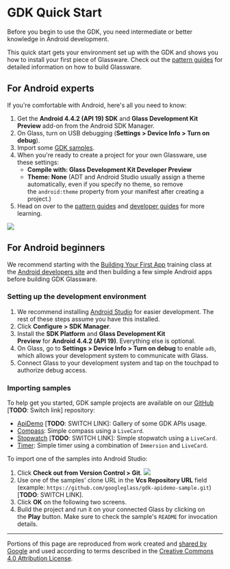# GDK Quick Start

Before you begin to use the GDK, you need intermediate or better knowledge in Android development.

This quick start gets your environment set up with the GDK and shows you how to install your first piece of Glassware. Check out the [pattern guides](archive/glass/develop/patterns/index.md) for detailed information on how to build Glassware.

## For Android experts

If you're comfortable with Android, here's all you need to know:

1.  Get the **Android 4.4.2 (API 19) SDK** and **Glass Development Kit Preview** add-on from the Android SDK Manager.
2.  On Glass, turn on USB debugging (**Settings > Device Info > Turn on debug**).
3.  Import some [GDK samples](#importing_samples).
4.  When you're ready to create a project for your own Glassware, use these settings:
    -   **Compile with: Glass Development Kit Developer Preview**
    -   **Theme: None** (ADT and Android Studio usually assign a theme automatically, even if you specify no theme, so remove the `android:theme` property from your manifest after creating a project.)
5.  Head on over to the [pattern guides](../archive/glass/develop/patterns/index.md) and [developer guides](../archive/glass/develop/gdk/index.md) for more learning.

![](studio_glass.png)

## For Android beginners

We recommend starting with the [Building Your First App](https://developer.android.com/training/basics/firstapp/index.html) training class at the [Android developers site](https://developer.android.com/) and then building a few simple Android apps before building GDK Glassware.

### Setting up the development environment

1.  We recommend installing [Android Studio](https://developer.android.com/sdk/installing/studio.html) for easier development. The rest of these steps assume you have this installed.
2.  Click **Configure > SDK Manager**.
3.  Install the **SDK Platform** and **Glass Development Kit Preview** for **Android 4.4.2 (API 19)**. Everything else is optional.
4.  On Glass, go to **Settings > Device Info > Turn on debug** to enable `adb`, which allows your development system to communicate with Glass.
5.  Connect Glass to your development system and tap on the touchpad to authorize debug access.

### Importing samples

To help get you started, GDK sample projects are available on our [GitHub](https://github.com/googleglass)  [**TODO**: Switch link] repository:

-   [ApiDemo](https://github.com/googleglass/gdk-apidemo-sample) [**TODO**: SWITCH LINK]: Gallery of some GDK APIs usage.
-   [Compass](https://github.com/glasskit/compass): Simple compass using a `LiveCard`.
-   [Stopwatch](https://github.com/googleglass/gdk-stopwatch-sample) [**TODO**: SWITCH LINK]: Simple stopwatch using a `LiveCard`.
-   [Timer](https://github.com/glasskit/timer): Simple timer using a combination of `Immersion` and `LiveCard`.

To import one of the samples into Android Studio:

1.  Click **Check out from Version Control > Git**.
![](studio_checkout_from_git.png)
2. Use one of the samples' clone URL in the **Vcs Repository URL** field (example: `https://github.com/googleglass/gdk-apidemo-sample.git`) [**TODO**: SWITCH LINK].
3. Click **OK** on the following two screens.
4. Build the project and run it on your connected Glass by clicking on the **Play** button. Make sure to check the sample's `README` for invocation details.

---

Portions of this page are reproduced from work created and [shared by Google](https://developers.google.com/readme/policies) and used according to terms described in the [Creative Commons 4.0 Attribution License](https://creativecommons.org/licenses/by/4.0/).
